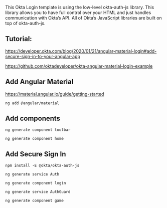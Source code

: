 This Okta Login template is using the low-level okta-auth-js library. This library allows you to have full control over your HTML and just handles communication with Okta’s API. All of Okta’s JavaScript libraries are built on top of okta-auth-js.

## Tutorial:
https://developer.okta.com/blog/2020/01/21/angular-material-login#add-secure-sign-in-to-your-angular-app

https://github.com/oktadeveloper/okta-angular-material-login-example

## Add Angular Material
https://material.angular.io/guide/getting-started

`ng add @angular/material`

## Add components
`ng generate component toolbar`

`ng generate component home`

## Add Secure Sign In

`npm install -E @okta/okta-auth-js`

`ng generate service Auth`

`ng generate component login`

`ng generate service AuthGuard`

`ng generate component game`
